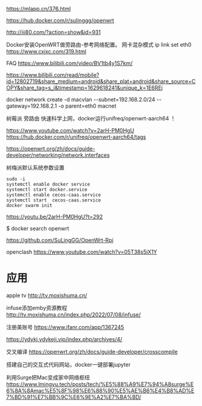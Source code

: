


https://mlapp.cn/376.html

https://hub.docker.com/r/sulinggg/openwrt

http://iii80.com/?action=show&id=931

Docker安装OpenWRT做旁路由-参考网络配置。
网卡混杂模式
ip link set eth0 
https://www.cxixc.com/319.html





FAQ
https://www.bilibili.com/video/BV1tb4y1S7km/

<https://www.bilibili.com/read/mobile?id=12802719&share_medium=android&share_plat=android&share_source=COPY&share_tag=s_i&timestamp=1629618241&unique_k=1E6REj>

docker network create -d macvlan --subnet=192.168.2.0/24 --gateway=192.168.2.1 -o parent=eth0 macnet




树莓派 旁路由 快速科学上网，docker运行unifreq/openwrt-aarch64 ！

https://www.youtube.com/watch?v=2arH-PM0HgU
https://hub.docker.com/r/unifreq/openwrt-aarch64/tags




 


<https://openwrt.org/zh/docs/guide-developer/networking/network.interfaces>



树梅派默认系统参数设置

```
sudo -i
systemctl enable docker service 
systemctl start docker.service 
systemctl enable cecos-caas.service
systemctl start  cecos-caas.service
docker swarm init 
```
<https://youtu.be/2arH-PM0HgU?t=292>




$ docker search openwrt            

<https://github.com/SuLingGG/OpenWrt-Rpi>


openclash 
<https://www.youtube.com/watch?v=05T38s5iX1Y>


# 应用

apple tv
<http://tv.moxishuma.cn/>


infuse添加emby资源教程
<http://tv.moxishuma.cn/index.php/2022/07/08/infuse/> 


注册美账号
<https://www.ifanr.com/app/1367245>

<https://ydykj.ydykeji.vip/index.php/archives/4/>


交叉编译
<https://openwrt.org/zh/docs/guide-developer/crosscompile>



搭建自己的交互式代码网站，docker一键部署jupyter



利用Surge把Mac变成家中网络枢纽
<https://www.lmingyu.tech/posts/tech/%E5%88%A9%E7%94%A8surge%E6%8A%8Amac%E5%8F%98%E6%88%90%E5%AE%B6%E4%B8%AD%E7%BD%91%E7%BB%9C%E6%9E%A2%E7%BA%BD/>


